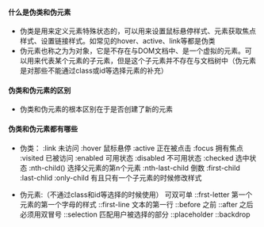 #### 什么是伪类和伪元素
 * 伪类是用来定义元素特殊状态的，可以用来设置鼠标悬停样式、元素获取焦点样式、设置链接样式。如常见的hover、active、link等都是伪类
 * 伪元素也称之为为对象，它是不存在与DOM文档中、是一个虚拟的元素。可以用来代表某个元素的子元素，但是这个子元素并不存在与文档树中（伪元素是对那些不能通过class或id等选择元素的补充）
#### 伪类和伪元素的区别
* 伪类和伪元素的根本区别在于是否创建了新的元素
#### 伪类和伪元素都有哪些
* 伪类：
:link  未访问
:hover 鼠标悬停
:active  正在被点击
:focus  拥有焦点
:visited  已被访问
:enabled 可用状态
:disabled  不可用状态
:checked 选中状态
:nth-child() 选择父元素的第n个元素
:nth-last-child 倒数
:first-child 
:last-chlid
:only-child 有且只有一个子元素的时候修改样式

* 伪元素:（不通过class和id等选择的时候使用）
可双可单
::frst-letter 第一个元素的第一个字母的样式
::first-line 文本的第一行
::before 之前
::after 之后
必须用双冒号
::selection 匹配用户被选择的部分
::placeholder
::backdrop